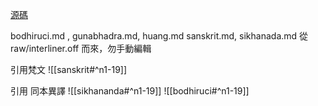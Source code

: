 [源碼](https://github.com/accelon/lankavatara/)

bodhiruci.md , gunabhadra.md, huang.md sanskrit.md, sikhanada.md 從 raw/interliner.off 而來，勿手動編輯

引用梵文
![[sanskrit#^n1-19]]

引用 同本異譯
![[sikhananda#^n1-19]]
![[bodhiruci#^n1-19]]